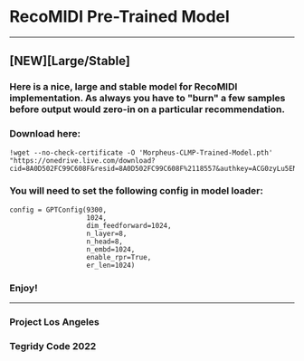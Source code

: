 # RecoMIDI Pre-Trained Model

***

## [NEW][Large/Stable]

### Here is a nice, large and stable model for RecoMIDI implementation. As always you have to "burn" a few samples before output would zero-in on a particular recommendation. 

### Download here:

```
!wget --no-check-certificate -O 'Morpheus-CLMP-Trained-Model.pth' "https://onedrive.live.com/download?cid=8A0D502FC99C608F&resid=8A0D502FC99C608F%2118557&authkey=ACG0zyLu5ENRhyU"

```

### You will need to set the following config in model loader:

```
config = GPTConfig(9300, 
                   1024,
                   dim_feedforward=1024,
                   n_layer=8, 
                   n_head=8, 
                   n_embd=1024,
                   enable_rpr=True,
                   er_len=1024)
```

### Enjoy!

***

### Project Los Angeles
### Tegridy Code 2022
